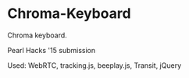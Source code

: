 # Chroma-Keyboard
Chroma keyboard.

Pearl Hacks '15 submission

Used: WebRTC, tracking.js, beeplay.js, Transit, jQuery 